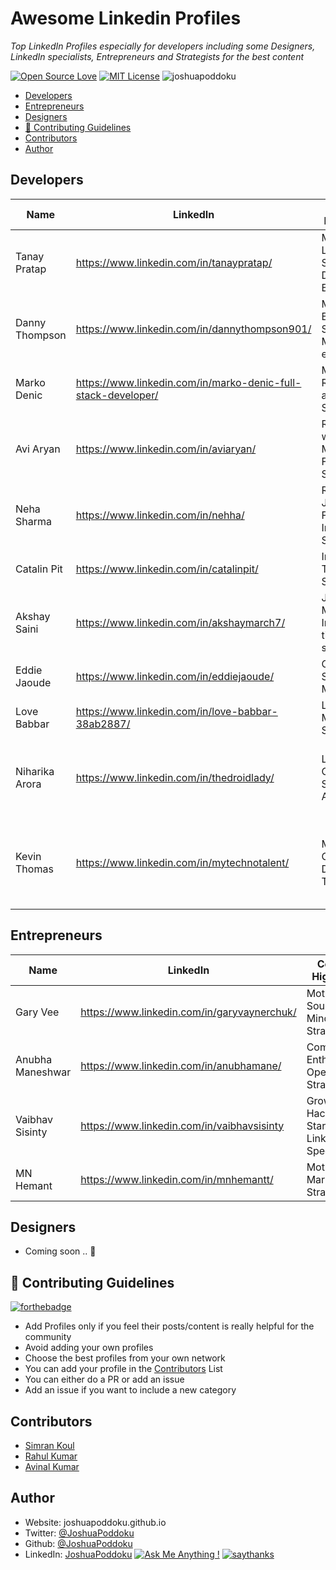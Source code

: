 # Awesome Linkedin Profiles
*Top LinkedIn Profiles especially for developers including some Designers, LinkedIn specialists, Entrepreneurs and Strategists for the best content*

[![Open Source Love](https://badges.frapsoft.com/os/v3/open-source.svg?v=103)](https://github.com/ellerbrock/open-source-badges/)
[![MIT License](https://badges.frapsoft.com/os/mit/mit.svg?v=103)](https://opensource.org/licenses/mit-license.php)
<img src="https://komarev.com/ghpvc/?username=joshuapoddoku&label=Profile%20views&color=0e75b6&style=flat" alt="joshuapoddoku" />


- [Developers](#developers)
- [Entrepreneurs](#entrepreneurs)
- [Designers](#designers)
- [🤝 Contributing Guidelines](#contributing-guidelines)
- [Contributors](#contributors)
- [Author](#author)

## Developers

Name | LinkedIn | Content Highlights | Role/Company
--- | --- | --- | ---
Tanay Pratap | https://www.linkedin.com/in/tanaypratap/ | Motivation, Learning, Strategy, Developer Bootcamp | Engineer @Microsoft
Danny Thompson | https://www.linkedin.com/in/dannythompson901/ | Motivation, Beginner Strategies, Must for every Dev | Community Leader, Software Engineer
Marko Denic | https://www.linkedin.com/in/marko-denic-full-stack-developer/ | Motivation, Resources and Strategy | Senior Full Stack Dev
Avi Aryan | https://www.linkedin.com/in/aviaryan/ | Remote work Motivation, Freelancing Strategy | Senior Software Engineer @Toptal
Neha Sharma | https://www.linkedin.com/in/nehha/ | Resources JS and Frontend, Interview Strategy | SDM, Founder @JSLovers
Catalin Pit | https://www.linkedin.com/in/catalinpit/ | Interview Tips and Strategy | Software Enginner @TypingDNA
Akshay Saini | https://www.linkedin.com/in/akshaymarch7/ | Javascript, Motivation, Interview tips & strategies| Engineer @ Uber 
Eddie Jaoude | https://www.linkedin.com/in/eddiejaoude/ | Open Source, Motivation | Github Star 2020, Dev Rel, Full-Stack
Love Babbar  | https://www.linkedin.com/in/love-babbar-38ab2887/ | Learning, Motivation, Strategy  | SDE at Amazon, YouTuber
Niharika Arora | https://www.linkedin.com/in/thedroidlady/  | Learning, Open Source for Android | Sr. Software Engineer @ 1Mg, Google Developer Expert for Android
Kevin Thomas | https://www.linkedin.com/in/mytechnotalent/ | Micro-Courses, Developer Tutorials | Senior Software Engineer in Test at BluVector, A Comcast Company

## Entrepreneurs
Name | LinkedIn | Content Highlights | Role-Company
--- | --- | --- | ---
Gary Vee | https://www.linkedin.com/in/garyvaynerchuk/ | Motivation, Sound Mindset and Strategy | Entrepreneur and Investor
Anubha Maneshwar | https://www.linkedin.com/in/anubhamane/ | Community Enthusiast, Opensource, Strategy | Founder @Girscript, Forbes 30 Under 30
Vaibhav Sisinty | https://www.linkedin.com/in/vaibhavsisinty | Growth Hacker, Startegist, LinkedIn Specialist | Entrepreneur, Ex-Uber, Klook
MN Hemant| https://www.linkedin.com/in/mnhemantt/ | Motivation, Marketing Strategy | Entrepreneur

## Designers

- Coming soon .. 🚀

## 🤝 Contributing Guidelines
 [![forthebadge](https://forthebadge.com/images/badges/built-with-love.svg)](https://forthebadge.com)

- Add Profiles only if you feel their posts/content is really helpful for the community
- Avoid adding your own profiles 
- Choose the best profiles from your own network
- You can add your profile in the [Contributors](#contributors) List
- You can either do a PR or add an issue 
- Add an issue if you want to include a new category

## Contributors
- [Simran Koul](https://github.com/simrankoul)
- [Rahul Kumar](https://github.com/rahulrajht)
- [Avinal Kumar](https://github.com/avinal)

## Author
- Website: joshuapoddoku.github.io
- Twitter: [@JoshuaPoddoku](https://twitter.com/JoshuaPoddoku)
- Github: [@JoshuaPoddoku](https://github.com/JoshuaPoddoku)
- LinkedIn: [JoshuaPoddoku](https://www.linkedin.com/in/joshua-poddoku/)
[![Ask Me Anything !](https://img.shields.io/badge/Ask%20me-anything-1abc9c.svg)](https://GitHub.com/JoshuaPoddoku)
[![saythanks](https://img.shields.io/badge/say-thanks-ff69b4.svg)](https://saythanks.io/to/201751033%40iiitvadodara.ac.in)
